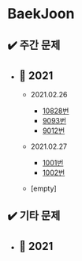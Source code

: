 # BaekJoon

## ✔️ 주간 문제

- ## 📅 2021
  - 2021.02.26
    - [10828번](https://github.com/CASPER-REPSAC/algorithm-stack/tree/main/baekjoon/10828)
    - [9093번](https://github.com/CASPER-REPSAC/algorithm-stack/tree/main/baekjoon/9093)
    - [9012번](https://github.com/CASPER-REPSAC/algorithm-stack/tree/main/baekjoon/9012)

  - 2021.02.27
    - [1001번](https://github.com/CASPER-REPSAC/algorithm-stack/tree/main/baekjoon/1001)
    - [1002번](https://github.com/CASPER-REPSAC/algorithm-stack/tree/main/baekjoon/1002)
    
  - [empty]
    
    
## ✔️ 기타 문제

- ## 📅 2021